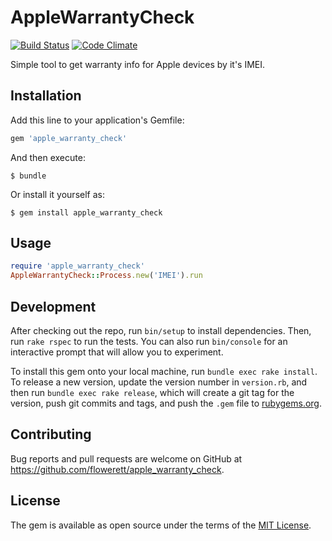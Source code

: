 # AppleWarrantyCheck

[![Build Status](https://travis-ci.org/flowerett/apple_warranty_check.svg?branch=master)](https://travis-ci.org/flowerett/apple_warranty_check)
[![Code Climate](https://codeclimate.com/github/flowerett/apple_warranty_check/badges/gpa.svg)](https://codeclimate.com/github/flowerett/apple_warranty_check)

Simple tool to get warranty info for Apple devices by it's IMEI.

## Installation

Add this line to your application's Gemfile:

```ruby
gem 'apple_warranty_check'
```

And then execute:

    $ bundle

Or install it yourself as:

    $ gem install apple_warranty_check

## Usage

```ruby
require 'apple_warranty_check'
AppleWarrantyCheck::Process.new('IMEI').run
```

## Development

After checking out the repo, run `bin/setup` to install dependencies. Then, run `rake rspec` to run the tests. You can also run `bin/console` for an interactive prompt that will allow you to experiment.

To install this gem onto your local machine, run `bundle exec rake install`. To release a new version, update the version number in `version.rb`, and then run `bundle exec rake release`, which will create a git tag for the version, push git commits and tags, and push the `.gem` file to [rubygems.org](https://rubygems.org).

## Contributing

Bug reports and pull requests are welcome on GitHub at https://github.com/flowerett/apple_warranty_check.


## License

The gem is available as open source under the terms of the [MIT License](http://opensource.org/licenses/MIT).


